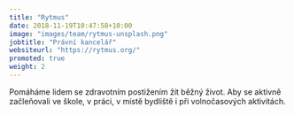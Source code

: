 ```yaml
---
title: "Rytmus"
date: 2018-11-19T10:47:58+10:00
image: "images/team/rytmus-unsplash.png"
jobtitle: "Právní kancelář"
websiteurl: "https://rytmus.org/"
promoted: true
weight: 2
---
```


Pomáháme lidem se zdravotním postižením žít běžný život. Aby se aktivně začleňovali ve škole, v práci, v místě bydliště i při volnočasových aktivitách.
